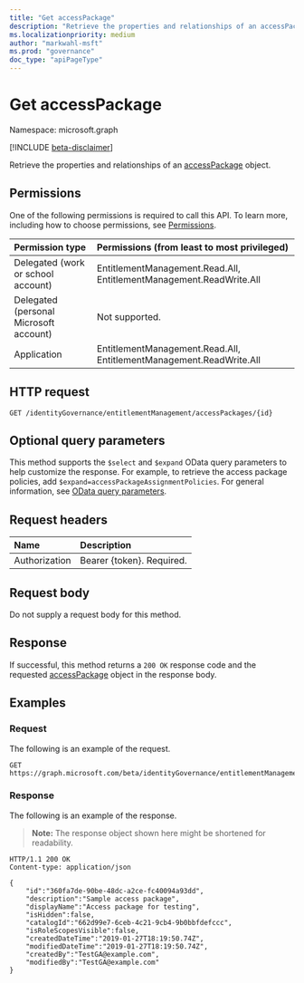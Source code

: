 ```yaml
---
title: "Get accessPackage"
description: "Retrieve the properties and relationships of an accessPackage object."
ms.localizationpriority: medium
author: "markwahl-msft"
ms.prod: "governance"
doc_type: "apiPageType"
---
```


# Get accessPackage

Namespace: microsoft.graph

[!INCLUDE [beta-disclaimer](../../includes/beta-disclaimer.md)]

Retrieve the properties and relationships of an [accessPackage](../resources/accesspackage.md) object.

## Permissions

One of the following permissions is required to call this API. To learn more, including how to choose permissions, see [Permissions](/graph/permissions-reference).

| Permission type                        | Permissions (from least to most privileged) |
|:---------------------------------------|:--------------------------------------------|
| Delegated (work or school account)     | EntitlementManagement.Read.All, EntitlementManagement.ReadWrite.All |
| Delegated (personal Microsoft account) | Not supported. |
| Application                            | EntitlementManagement.Read.All, EntitlementManagement.ReadWrite.All |

## HTTP request

<!-- { "blockType": "ignored" } -->

```http
GET /identityGovernance/entitlementManagement/accessPackages/{id}
```

## Optional query parameters

This method supports the `$select` and `$expand` OData query parameters to help customize the response. For example, to retrieve the access package policies, add `$expand=accessPackageAssignmentPolicies`. For general information, see [OData query parameters](/graph/query-parameters).

## Request headers

| Name      |Description|
|:----------|:----------|
| Authorization | Bearer \{token\}. Required. |

## Request body

Do not supply a request body for this method.

## Response

If successful, this method returns a `200 OK` response code and the requested [accessPackage](../resources/accesspackage.md) object in the response body.

## Examples

### Request

The following is an example of the request.

<!-- {
  "blockType": "request",
  "name": "get_accesspackage"
}-->

```msgraph-interactive
GET https://graph.microsoft.com/beta/identityGovernance/entitlementManagement/accessPackages/{id}
```
### Response


The following is an example of the response.

> **Note:** The response object shown here might be shortened for readability.

<!-- {
  "blockType": "response",
  "truncated": true,
  "@odata.type": "microsoft.graph.accessPackage"
} -->

```http
HTTP/1.1 200 OK
Content-type: application/json

{
    "id":"360fa7de-90be-48dc-a2ce-fc40094a93dd",
    "description":"Sample access package",
    "displayName":"Access package for testing",
    "isHidden":false,
    "catalogId":"662d99e7-6ceb-4c21-9cb4-9b0bbfdefccc",
    "isRoleScopesVisible":false,
    "createdDateTime":"2019-01-27T18:19:50.74Z",
    "modifiedDateTime":"2019-01-27T18:19:50.74Z",
    "createdBy":"TestGA@example.com",
    "modifiedBy":"TestGA@example.com"
}
```

<!-- uuid: 16cd6b66-4b1a-43a1-adaf-3a886856ed98
2019-02-04 14:57:30 UTC -->
<!-- {
  "type": "#page.annotation",
  "description": "Get accessPackage",
  "keywords": "",
  "section": "documentation",
  "tocPath": ""
}-->


